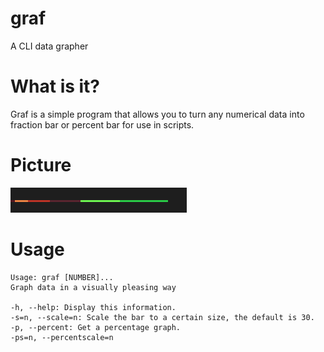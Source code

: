 # graf

A CLI data grapher

# What is it?

Graf is a simple program that allows you to turn any numerical data into fraction bar or percent bar for use in scripts.

# Picture

![graf](https://raw.githubusercontent.com/geremachek/graf/master/graf.png)

# Usage

```
Usage: graf [NUMBER]...
Graph data in a visually pleasing way

-h, --help: Display this information.
-s=n, --scale=n: Scale the bar to a certain size, the default is 30.
-p, --percent: Get a percentage graph.
-ps=n, --percentscale=n
```
